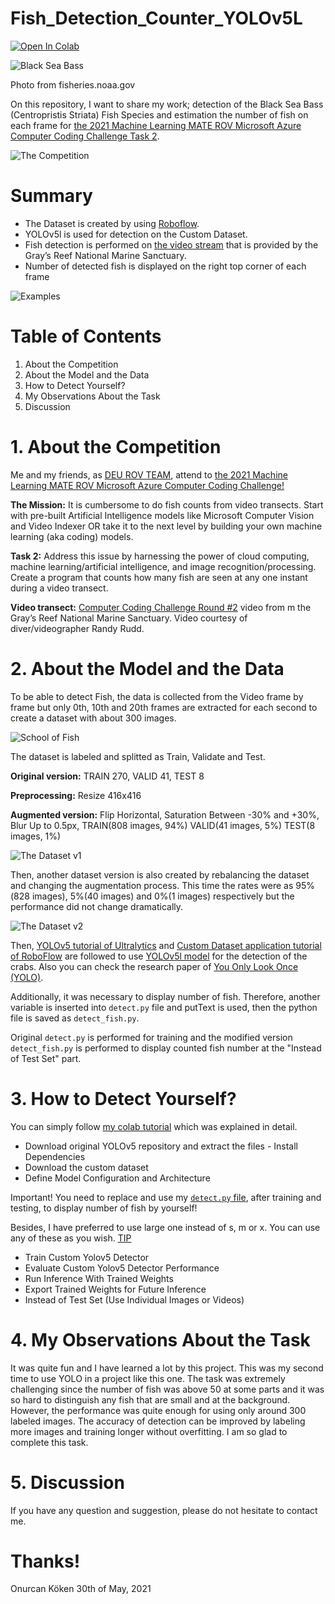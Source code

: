 # Fish_Detection_Counter_YOLOv5L

[![Open In Colab](https://colab.research.google.com/assets/colab-badge.svg)](https://colab.research.google.com/github/OnurcanKoken/Fish_Counter_YOLOv5L/blob/main/Fish_Detection_Counter_Colab_YOLOv5/Fish_Detection_Counter_Colab_YOLOv5.ipynb)

![Black Sea Bass](Dataset_Photos/Centropristis_striata.png)

Photo from fisheries.noaa.gov

On this repository, I want to share my work; detection of the Black Sea Bass (Centropristis Striata) Fish Species and estimation the number of fish on each frame for [the 2021 Machine Learning MATE ROV Microsoft Azure Computer Coding Challenge Task 2](http://files.materovcompetition.org/2021/Computer_Coding_Challenge_Round_2.pdf).

![The Competition](Dataset_Photos/MATEROV.PNG)

# Summary
- The Dataset is created by using [Roboflow](https://app.roboflow.com).
- YOLOv5l is used for detection on the Custom Dataset.
- Fish detection is performed on [the video stream](https://vimeo.com/515388373/99dee8df99) that is provided by the Gray’s Reef National Marine Sanctuary.
- Number of detected fish is displayed on the right top corner of each frame

![Examples](Dataset_Photos/fish_detected.jpg)

# Table of Contents

1. About the Competition
2. About the Model and the Data
3. How to Detect Yourself?
4. My Observations About the Task
5. Discussion

# 1. About the Competition

Me and my friends, as [DEU ROV TEAM](https://www.instagram.com/deurov.team/), attend to [the 2021 Machine Learning MATE ROV Microsoft Azure Computer Coding Challenge!](https://www.materovcompetition.org/content/2021-machine-learning-computer-coding-challenge)

**The Mission:** It is cumbersome to do fish counts from video transects. Start with pre-built Artificial Intelligence models like Microsoft Computer Vision and Video Indexer OR take it to the next level by building your own machine learning (aka coding) models.

**Task 2:** Address this issue by harnessing the power of cloud computing, machine learning/artificial intelligence, and image recognition/processing. Create a program that counts how many fish are seen at any one instant during a video transect.

**Video transect:** [Computer Coding Challenge Round #2](https://vimeo.com/515388373/99dee8df99) video from m the Gray’s Reef National Marine Sanctuary. Video courtesy of diver/videographer Randy Rudd.

# 2. About the Model and the Data

To be able to detect Fish, the data is collected from the Video frame by frame but only 0th, 10th and 20th frames are extracted for each second to create a dataset with about 300 images. 

![School of Fish](Dataset_Photos/fish_2.jpg)

The dataset is labeled and splitted as Train, Validate and Test.

**Original version:** TRAIN 270, VALID 41, TEST 8

**Preprocessing:** Resize 416x416

**Augmented version:** Flip Horizontal, Saturation Between -30% and +30%, Blur Up to 0.5px, TRAIN(808 images, 94%) VALID(41 images, 5%) TEST(8 images, 1%)


![The Dataset v1](Dataset_Photos/dataset_v1.JPG)

Then, another dataset version is also created by rebalancing the dataset and changing the augmentation process. This time the rates were as 95%(828 images), 5%(40 images) and 0%(1 images) respectively but the performance did not change dramatically.

![The Dataset v2](Dataset_Photos/dataset_v2.JPG)

Then, [YOLOv5 tutorial of Ultralytics](https://github.com/ultralytics/yolov5/blob/master/tutorial.ipynb) and [Custom Dataset application tutorial of RoboFlow](https://blog.roboflow.com/how-to-train-yolov5-on-a-custom-dataset/) are followed to use [YOLOv5l model](https://github.com/OnurcanKoken/Crab_Detection_YOLOv5L/blob/main/yolov5l.yaml) for the detection of the crabs.
Also you can check the research paper of [You Only Look Once (YOLO)](https://arxiv.org/pdf/1506.02640.pdf).

Additionally, it was necessary to display number of fish. Therefore, another variable is inserted into `detect.py` file and putText is used, then the python file is saved as `detect_fish.py`.

Original `detect.py` is performed for training and the modified version `detect_fish.py` is performed to display counted fish number at the "Instead of Test Set" part.

# 3. How to Detect Yourself?

You can simply follow [my colab tutorial](https://colab.research.google.com/github/OnurcanKoken/Fish_Counter_YOLOv5L/blob/main/Fish_Detection_Counter_Colab_YOLOv5/Fish_Detection_Counter_Colab_YOLOv5.ipynb) which was explained in detail.

- Download original YOLOv5 repository and extract the files - Install Dependencies
- Download the custom dataset
- Define Model Configuration and Architecture
  
Important! You need to replace and use my [`detect.py` file](Python_Files/detect_fish.py), after training and testing, to display number of fish by yourself!

Besides, I have preferred to use large one instead of s, m or x. You can use any of these as you wish. [TIP](Python_Files/hubconf.py)

- Train Custom Yolov5 Detector
- Evaluate Custom Yolov5 Detector Performance
- Run Inference With Trained Weights
- Export Trained Weights for Future Inference
- Instead of Test Set (Use Individual Images or Videos)

# 4. My Observations About the Task

It was quite fun and I have learned a lot by this project. This was my second time to use YOLO in a project like this one. The task was extremely challenging since the number of fish was above 50 at some parts and it was so hard to distinguish any fish that are small and at the background. However, the performance was quite enough for using only around 300 labeled images. The accuracy of detection can be improved by labeling more images and training longer without overfitting. I am so glad to complete this task.

# 5. Discussion

If you have any question and suggestion, please do not hesitate to contact me.

# Thanks!

Onurcan Köken
30th of May, 2021
